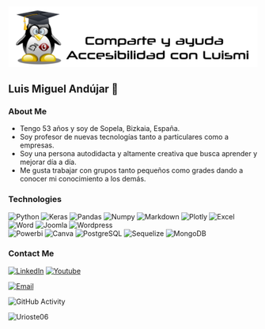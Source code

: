 ![foto](logo_accesibilidad_con_luismi.png)

## Luis Miguel Andújar 👋

### About Me
- Tengo 53 años y soy de Sopela, Bizkaia, España.
- Soy profesor de nuevas tecnologías tanto a particulares como a empresas.
- Soy una persona autodidacta y altamente creativa que busca aprender y mejorar día a día.
- Me gusta trabajar con grupos tanto pequeños como grades dando a conocer mi conocimiento a los demás.

### Technologies
  ![Python](https://img.shields.io/badge/-Pytho-333333?style=flat&logo=python)
  ![Keras](https://img.shields.io/badge/-Keras-333333?style=flat&logo=keras)
  ![Pandas](https://img.shields.io/badge/-Pandas-333333?style=flat&logo=pandas)
  ![Numpy](https://img.shields.io/badge/-Numpy-333333?style=flat&logo=numpy)
  ![Markdown](https://img.shields.io/badge/-Markdown-333333?style=flat&logo=markdown)
  ![Plotly](https://img.shields.io/badge/-Plotly-333333?style=flat&logo=plotly)
  ![Excel](https://img.shields.io/badge/-Excel_Avanzado-217346?style=flat&logo=microsoft-excel)
  ![Word](https://img.shields.io/badge/-Word_Avanzado-2B509A?style=flat&logo=microsoft-word)
  ![Joomla](https://img.shields.io/badge/-Joomla-333333?style=flat&logo=joomla)
  ![Wordpress](https://img.shields.io/badge/-Wordpress-333333?style=flat&logo=wordpress)
  <br/>
  ![Powerbi](https://img.shields.io/badge/-Power%20BI-333333?style=flat&logo=powerbi)
  ![Canva](https://img.shields.io/badge/-Canva-333333?style=flat&logo=canva)
  ![PostgreSQL](https://img.shields.io/badge/-PostgreSQL-333333?style=flat&logo=postgresql)
  ![Sequelize](https://img.shields.io/badge/-Sequelize-333333?style=flat&logo=sequelize)
  ![MongoDB](https://img.shields.io/badge/-MongoDB-333333?style=flat&logo=MongoDB)

### Contact Me
<a href="https://www.linkedin.com/in/luismi-andujar"><img alt="LinkedIn" src="https://img.shields.io/badge/LinkedIn-Luismi-blue?style=flat-square&logo=linkedin"></a>
<a href="http://www.youtube.com/@accesibilidadconluismi"><img alt="Youtube" src="https://img.shields.io/badge/Youtube-Accesibilidad%20con%20Luismi-blue?style=flat-square&logo=youtube"></a>
<!--<a href="https://www.tiktok.com/@devmauro_"><img alt="Tiktok" src="https://img.shields.io/badge/Dev Mauro-blue?style=flat-square&logo=tiktok"></a>  -->
<a href="accesibilidadconluismi9@gmail.com"><img alt="Email" src="https://img.shields.io/badge/Gmail-accesibilidadconluismi@gmail.com-blue?style=flat-square&logo=gmail"></a>  

![GitHub Activity](https://github-readme-stats.vercel.app/api?username=Urioste06&show_icons=true)

<p align="left"> <img src="https://komarev.com/ghpvc/?username=urioste06&label=Profile%20views&color=0e75b6&style=flat" alt="Urioste06" /> </p>


<!--
**Urioste06/Urioste06** is a ✨ _special_ ✨ repository because its `README.md` (this file) appears on your GitHub profile.

Here are some ideas to get you started:

- 🔭 I’m currently working on ...
- 🌱 I’m currently learning ...
- 👯 I’m looking to collaborate on ...
- 🤔 I’m looking for help with ...
- 💬 Ask me about ...
- 📫 How to reach me: ...
- 😄 Pronouns: ...
- ⚡ Fun fact: ...
-->

